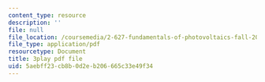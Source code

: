 ```yaml
---
content_type: resource
description: ''
file: null
file_location: /coursemedia/2-627-fundamentals-of-photovoltaics-fall-2013/5aebff23cb8b0d2eb206665c33e49f34_rhV4Wnz8g-U.pdf
file_type: application/pdf
resourcetype: Document
title: 3play pdf file
uid: 5aebff23-cb8b-0d2e-b206-665c33e49f34
---
```

